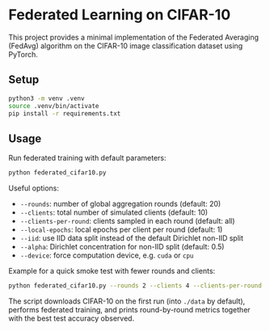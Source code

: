 # Federated Learning on CIFAR-10

This project provides a minimal implementation of the Federated Averaging (FedAvg) algorithm on the CIFAR-10 image classification dataset using PyTorch.

## Setup

```bash
python3 -m venv .venv
source .venv/bin/activate
pip install -r requirements.txt
```

## Usage

Run federated training with default parameters:

```bash
python federated_cifar10.py
```

Useful options:

- `--rounds`: number of global aggregation rounds (default: 20)
- `--clients`: total number of simulated clients (default: 10)
- `--clients-per-round`: clients sampled in each round (default: all)
- `--local-epochs`: local epochs per client per round (default: 1)
- `--iid`: use IID data split instead of the default Dirichlet non-IID split
- `--alpha`: Dirichlet concentration for non-IID split (default: 0.5)
- `--device`: force computation device, e.g. `cuda` or `cpu`

Example for a quick smoke test with fewer rounds and clients:

```bash
python federated_cifar10.py --rounds 2 --clients 4 --clients-per-round 2 --local-epochs 1
```

The script downloads CIFAR-10 on the first run (into `./data` by default), performs federated training, and prints round-by-round metrics together with the best test accuracy observed.
